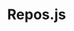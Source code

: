 ---
title: Repos.js
headline: A basic implementation of a repo system for JS.
state: archived
feature: false 
startDate: 03-10-2018
endDate: 03-10-2019
---